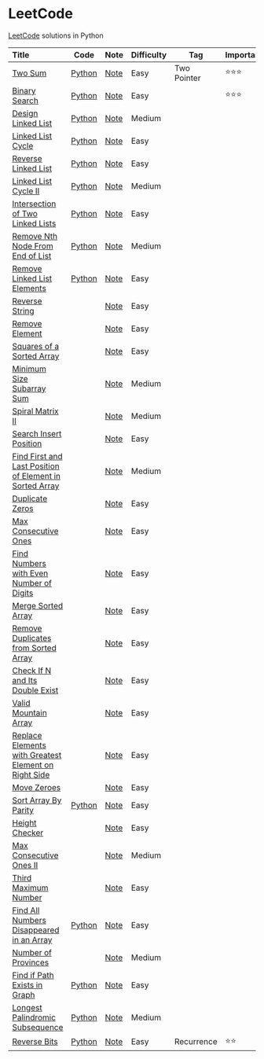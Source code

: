 # LeetCode

[LeetCode](https://leetcode.com/) solutions in Python

| Title                                                        | Code                                                         | Note                                                         | Difficulty | Tag         | Important          |
| :----------------------------------------------------------- | ------------------------------------------------------------ | ------------------------------------------------------------ | ---------- | ----------- | ------------------ |
| [Two Sum](https://leetcode.com/problems/two-sum)             | [Python](001.%20Two%20Sum/solution.py)                       | [Note](001.%20Two%20Sum)                                     | Easy       | Two Pointer | :star::star::star: |
| [Binary Search](https://leetcode.com/problems/binary-search/) | [Python](704.%20Binary%20Search/solution.py)                 | [Note](704.%20Binary%20Search)                               | Easy       |             | :star::star::star: |
| [Design Linked List](https://leetcode.com/problems/design-linked-list/) | [Python](707.%20Design%20Linked%20List/solution.py)          | [Note](707.%20Design%20Linked%20List)                        | Medium     |             |                    |
| [Linked List Cycle](https://leetcode.com/problems/linked-list-cycle/) | [Python](141.%20Linked%20List%20Cycle/solution.py)           | [Note](141.%20Linked%20List%20Cycle)                         | Easy       |             |                    |
| [Reverse Linked List](https://leetcode.com/problems/reverse-linked-list/) | [Python](206.%20Reverse%20Linked%20List/solution.py)         | [Note](206.%20Reverse%20Linked%20List)                       | Easy       |             |                    |
| [Linked List Cycle II](https://leetcode.com/problems/linked-list-cycle-ii/) | [Python](142.%20Linked%20List%20Cycle%20II/solution.py)      | [Note](142.%20Linked%20List%20Cycle%20II)                    | Medium     |             |                    |
| [Intersection of Two Linked Lists](https://leetcode.com/problems/intersection-of-two-linked-lists/) | [Python](160.%20Intersection%20of%20Two%20Linked%20Lists/solution.py) | [Note](160.%20Intersection%20of%20Two%20Linked%20Lists)      | Easy       |             |                    |
| [Remove Nth Node From End of List](https://leetcode.com/problems/remove-nth-node-from-end-of-list/) | [Python](019.%20Remove%20Nth%20Node%20From%20End%20of%20List/solution.py) | [Note](019.%20Remove%20Nth%20Node%20From%20End%20of%20List)  | Medium     |             |                    |
| [Remove Linked List Elements](https://leetcode.com/problems/remove-linked-list-elements/) | [Python](203.%20Remove%20Linked%20List%20Elements/solution.py) | [Note](203.%20Remove%20Linked%20List%20Elements)             | Easy       |             |                    |
| [Reverse String](https://leetcode.com/problems/reverse-string/) |                                                              | [Note](344.%20Reverse%20String)                              | Easy       |             |                    |
| [Remove Element](https://leetcode.com/problems/remove-element/) |                                                              | [Note](027.%20Remove%20Element)                              | Easy       |             |                    |
| [Squares of a Sorted Array](https://leetcode.com/problems/squares-of-a-sorted-array/) |                                                              | [Note](977.%20Squares%20of%20a%20Sorted%20Array)             | Easy       |             |                    |
| [Minimum Size Subarray Sum](https://leetcode.com/problems/minimum-size-subarray-sum/) |                                                              | [Note](209.%20Minimum%20Size%20Subarray%20Sum)               | Medium     |             |                    |
| [Spiral Matrix II](https://leetcode.com/problems/spiral-matrix-ii/) |                                                              | [Note](059.%20Spiral%20Matrix%20II)                          | Medium     |             |                    |
| [Search Insert Position](https://leetcode.com/problems/search-insert-position/) |                                                              | [Note](035.%20Search%20Insert%20Position)                    | Easy       |             |                    |
| [Find First and Last Position of Element in Sorted Array](https://leetcode.com/problems/find-first-and-last-position-of-element-in-sorted-array/) |                                                              | [Note](034.%20Find%20First%20and%20Last%20Position%20of%20Element%20in%20Sorted%20Array) | Medium     |             |                    |
| [Duplicate Zeros](https://leetcode.com/problems/duplicate-zeros/) |                                                              | [Note](1089.%20Duplicate%20Zeros)                            | Easy       |             |                    |
| [Max Consecutive Ones](https://leetcode.com/problems/max-consecutive-ones/) |                                                              | [Note](485.%20Max%20Consecutive%20Ones)                      | Easy       |             |                    |
| [Find Numbers with Even Number of Digits](https://leetcode.com/problems/find-numbers-with-even-number-of-digits/) |                                                              | [Note](1295.%20Find%20Numbers%20with%20Even%20Number%20of%20Digits) | Easy       |             |                    |
| [Merge Sorted Array](https://leetcode.com/problems/merge-sorted-array/) |                                                              | [Note](088.%20Merge%20Sorted%20Array)                        | Easy       |             |                    |
| [Remove Duplicates from Sorted Array](https://leetcode.com/problems/remove-duplicates-from-sorted-array/) |                                                              | [Note](026.%20Remove%20Duplicates%20from%20Sorted%20Arrayy)  | Easy       |             |                    |
| [Check If N and Its Double Exist](https://leetcode.com/problems/check-if-n-and-its-double-exist/) |                                                              | [Note](1346.%20Check%20If%20N%20and%20Its%20Double%20Exist)  | Easy       |             |                    |
| [Valid Mountain Array](https://leetcode.com/problems/valid-mountain-array/) |                                                              | [Note](941.%20Valid%20Mountain%20Array)                      | Easy       |             |                    |
| [Replace Elements with Greatest Element on Right Side](https://leetcode.com/problems/replace-elements-with-greatest-element-on-right-side//) |                                                              | [Note](1299.%20Replace%20Elements%20with%20Greatest%20Element%20on%20Right%20Side) | Easy       |             |                    |
| [Move Zeroes](https://leetcode.com/problems/move-zeroes/)    |                                                              | [Note](283.%20Move%20Zeroes)                                 | Easy       |             |                    |
| [Sort Array By Parity](https://leetcode.com/problems/sort-array-by-parity/) | [Python](905.%20Sort%20Array%20By%20Parity/solution.py)      | [Note](905.%20Sort%20Array%20By%20Parity)                    | Easy       |             |                    |
| [Height Checker](https://leetcode.com/problems/height-checker/) |                                                              | [Note](1051.%20Height%20Checker)                             | Easy       |             |                    |
| [Max Consecutive Ones II](https://leetcode.com/problems/max-consecutive-ones-ii/) |                                                              | [Note](487.%20Max%20Consecutive%20Ones%20II)                 | Medium     |             |                    |
| [Third Maximum Number](https://leetcode.com/problems/third-maximum-number/) |                                                              | [Note](414.%20Third%20Maximum%20Number)                      | Easy       |             |                    |
| [Find All Numbers Disappeared in an Array](https://leetcode.com/problems/find-all-numbers-disappeared-in-an-array/) | [Python](448.%20Find%20All%20Numbers%20Disappeared%20in%20an%20Array/solution.py) | [Note](448.%20Find%20All%20Numbers%20Disappeared%20in%20an%20Arrayr) | Easy       |             |                    |
| [Number of Provinces](https://leetcode.com/problems/number-of-provinces/) |                                                              | [Note](547.%20Number%20of%20Provinces)                       | Medium     |             |                    |
| [Find if Path Exists in Graph](https://leetcode.com/problems/find-if-path-exists-in-graph/) | [Python](1971.%20Find%20if%20Path%20Exists%20in%20Graph/solution.py) | [Note](1971.%20Find%20if%20Path%20Exists%20in%20Graph)       | Easy       |             |                    |
| [Longest Palindromic Subsequence](https://leetcode.com/problems/longest-palindromic-subsequence/) | [Python](516.%20Longest%20Palindromic%20Subsequence/solution.py) | [Note](516.%20Longest%20Palindromic%20Subsequence)           | Medium     |             |                    |
| [Reverse Bits](https://leetcode.com/problems/reverse-bits/)  | [Python](190.%20Reverse%20Bits/solution.py)                  | [Note](190.%20Reverse%20Bits)                                | Easy       | Recurrence  | :star::star:       |

